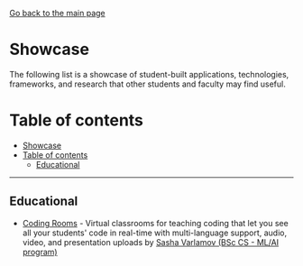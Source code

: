 [Go back to the main page](../README.md)

# Showcase

The following list is a showcase of student-built applications, technologies, frameworks, and research that other students and faculty may find useful.

# Table of contents

* [Showcase](#showcase)
* [Table of contents](#table-of-contents)
  * [Educational](#educational)

---

## Educational

* [Coding Rooms](https://codingrooms.com/) - Virtual classrooms for teaching coding that let you see all your students' code in real-time with multi-language support, audio, video, and presentation uploads by [Sasha Varlamov (BSc CS - ML/AI program)](https://github.com/svarlamov)
